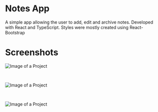 # Notes App

A simple app allowing the user to add, edit and archive notes. Developed with React and TypeScript. Styles were mostly created using React-Bootstrap

# Screenshots

![Image of a Project](https://icecube-eu-403.icedrive.io/thumbnail?p=FssW%2FJVHhyBX%2Bbi%2Bb8W0JPP1sjC%2FR%2FxB8NjOb8w28L9oOfE1s%2BFzYrr7gBRtMtTpPv3X%2BPLy0%2BZ6M8dCX6drIk4GTEGIOBt3SLrWb0nXJAoiJADuyoc3vnwtntDG%2F7%2B2&w=1280&h=1280&m=cropped)<p>&nbsp;</p>

![Image of a Project](https://icecube-eu-403.icedrive.io/thumbnail?p=wnd0UbyYKTvHZ8zxyPel%2B4Xr7mJJuiBpiKy4lievcBfiBlvF%2BXrVUCA9DHw7R8F%2Fckn8w9WdceFo4idSVK4hpCOb1xEHtPRSuDY5yKIQ3QQnSYJzb%2FJgc34ewoSVuuDY&w=1280&h=1280&m=cropped)<p>&nbsp;</p>

![Image of a Project](https://icecube-eu-403.icedrive.io/thumbnail?p=PDJW%2F8UhXws7Sb1aYjtzrvNyczoqXb470%2BhiWPcZaPfc0x0d8llWT18f8W1kRhj3TVlAXD%2FadI1aNSx3E2cThOfJM7c3uwWGet2MOBpcdr0Ewb3og%2Fh07YDboGD%2BpXQ%2F&w=1280&h=1280&m=cropped)
